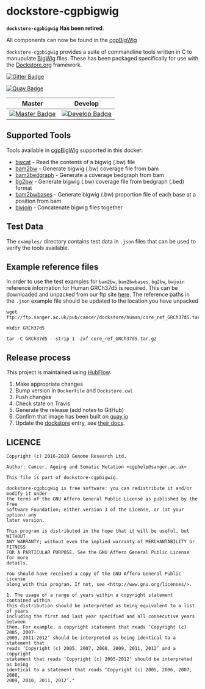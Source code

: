# dockstore-cgpbigwig

**`dockstore-cgpbigwig` Has been retired**.

All components can now be found in the [cgpBigWig](https://github.com/cancerit/cgpBigWig)

`dockstore-cgpbigwig` provides a suite of commandline tools written in C to manupulate [BigWig] files. These has been packaged specifically for use with the [Dockstore.org](https://dockstore.org/) framework.

[![Gitter Badge][gitter_svg]][gitter_badge]

[![Quay Badge][quay-status]][quay-repo]

| Master                                        | Develop                                         |
| --------------------------------------------- | ----------------------------------------------- |
| [![Master Badge][travis-master]][travis-base] | [![Develop Badge][travis-develop]][travis-base] |

## Supported Tools

Tools available in [cgpBigWig] supported in this docker:

* [bwcat] - Read the contents of a bigwig (.bw) file
* [bam2bw] - Generate bigwig (.bw) coverage file from bam
* [bam2bedgraph] - Generate a coverage bedgraph from bam
* [bg2bw] - Generate bigwig (.bw) coverage file from bedgraph (.bed) format
* [bam2bwbases] - Generate bigwig (.bw) proportion file of each base at a position from bam
* [bwjoin] - Concatenate bigwig files together

## Test Data

The `examples/` directory contains test data in `.json` files that can be used to verify the tools available.

## Example reference files

In order to use the test examples for `bam2bw`, `bam2bwbases`, `bg2bw`, `bwjoin` reference information for
Human GRCh37d5 is required. This can be downloaded and unpacked from our ftp site [here][ftpref]. The reference paths in the `.json` example file should be updated to the location you have unpacked

```
wget ftp://ftp.sanger.ac.uk/pub/cancer/dockstore/human/core_ref_GRCh37d5.tar.gz

mkdir GRCh37d5

tar -C GRCh37d5 --strip 1 -zxf core_ref_GRCh37d5.tar.gz
```

## Release process

This project is maintained using [HubFlow].

1. Make appropriate changes
1. Bump version in `Dockerfile` and `Dockstore.cwl`
1. Push changes
1. Check state on Travis
1. Generate the release (add notes to GitHub)
1. Confirm that image has been built on [quay.io][quay-builds]
1. Update the [dockstore] entry, see [their docs][dockstore_intro].

## LICENCE

```
Copyright (c) 2016-2019 Genome Research Ltd.

Author: Cancer, Ageing and Somatic Mutation <cgphelp@sanger.ac.uk>

This file is part of dockstore-cgpbigwig.

dockstore-cgpbigwig is free software: you can redistribute it and/or modify it under
the terms of the GNU Affero General Public License as published by the Free
Software Foundation; either version 3 of the License, or (at your option) any
later version.

This program is distributed in the hope that it will be useful, but WITHOUT
ANY WARRANTY; without even the implied warranty of MERCHANTABILITY or FITNESS
FOR A PARTICULAR PURPOSE. See the GNU Affero General Public License for more
details.

You should have received a copy of the GNU Affero General Public License
along with this program. If not, see <http://www.gnu.org/licenses/>.

1. The usage of a range of years within a copyright statement contained within
this distribution should be interpreted as being equivalent to a list of years
including the first and last year specified and all consecutive years between
them. For example, a copyright statement that reads ‘Copyright (c) 2005, 2007-
2009, 2011-2012’ should be interpreted as being identical to a statement that
reads ‘Copyright (c) 2005, 2007, 2008, 2009, 2011, 2012’ and a copyright
statement that reads ‘Copyright (c) 2005-2012’ should be interpreted as being
identical to a statement that reads ‘Copyright (c) 2005, 2006, 2007, 2008,
2009, 2010, 2011, 2012’."
```

<!-- References -->
[BigWig]: https://genome.ucsc.edu/goldenpath/help/bigWig.html
[HubFlow]: https://datasift.github.io/gitflow/
[dockstore]: https://dockstore.org/containers/quay.io/wtsicgp/dockstore-cgpbigwig
[dockstore_intro]: https://dockstore.org/docs/getting-started-with-dockstore
[cgpBigWig]: https://github.com/cancerit/cgpBigWig
[bwcat]: https://github.com/cancerit/cgpBigWig#bwcat
[bwjoin]: https://github.com/cancerit/cgpBigWig#bwjoin
[bam2bw]: https://github.com/cancerit/cgpBigWig#bam2bw
[bg2bw]: https://github.com/cancerit/cgpBigWig#bg2bw
[bam2bwbases]: https://github.com/cancerit/cgpBigWig#bam2bwbases
[bam2bedgraph]: https://github.com/cancerit/cgpBigWig#bam2bedgraph
[ftpref]: ftp://ftp.sanger.ac.uk/pub/cancer/dockstore/human/core_ref_GRCh37d5.tar.gz

<!-- Travis -->
[travis-base]: https://travis-ci.org/cancerit/dockstore-cgpbigwig
[travis-master]: https://travis-ci.org/cancerit/dockstore-cgpbigwig.svg?branch=master
[travis-develop]: https://travis-ci.org/cancerit/dockstore-cgpbigwig.svg?branch=develop

<!-- Quay -->
[quay-status]: https://quay.io/repository/wtsicgp/dockstore-cgpbigwig/status
[quay-repo]: https://quay.io/repository/wtsicgp/dockstore-cgpbigwig
[quay-builds]: https://quay.io/repository/wtsicgp/dockstore-cgpbigwig?tab=builds

<!-- Gitter -->
[gitter_svg]: https://badges.gitter.im/dockstore-cgp/Lobby.svg
[gitter_badge]: https://gitter.im/dockstore-cgp/Lobby?utm_source=badge&utm_medium=badge&utm_campaign=pr-badge&utm_content=badge
